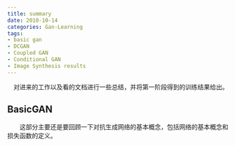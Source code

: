 ```yaml
---
title: summary
date: 2010-10-14
categories: Gan-Learning
tags:
- basic gan
- DCGAN
- Coupled GAN
- Conditional GAN
- Image Synthesis results
---
```


​	　对进来的工作以及看的文档进行一些总结，并将第一阶段得到的训练结果给出。

<!-- more -->

## BasicGAN

　　这部分主要还是要回顾一下对抗生成网络的基本概念，包括网络的基本概念和损失函数的定义。

